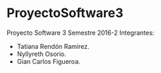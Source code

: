 # ProyectoSoftware3
Proyecto Software 3 Semestre 2016-2
Integrantes:
- Tatiana Rendón Ramírez.
- Nyllyreth Osorio.
- Gian Carlos Figueroa.
